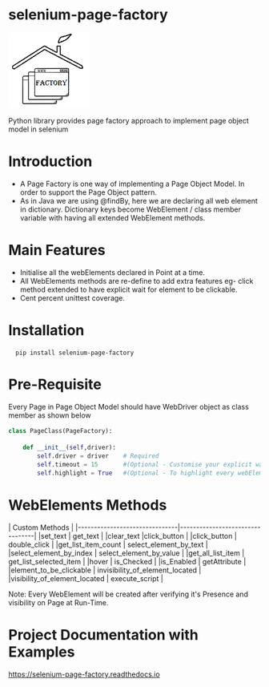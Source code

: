 selenium-page-factory
=====================

<img src="./selenium-page-factory_logo.png"  height="150">

Python library provides page factory approach to implement page object model in selenium


Introduction
============

* A Page Factory is one way of implementing a Page Object Model. In order to support the Page Object pattern.
* As in Java we are using @findBy, here we are declaring all web element in dictionary.
Dictionary keys become WebElement / class member variable with having all extended WebElement methods.
  

Main Features
=============

* Initialise all the webElements declared in Point at a time.
* All WebElements methods are re-define to add extra features eg- click method extended to have explicit wait for element to be clickable.
* Cent percent unittest coverage.

Installation
=============

```shell
  pip install selenium-page-factory
```

Pre-Requisite
=============
Every Page in Page Object Model should have WebDriver object as class member
as shown below

```python
class PageClass(PageFactory):

    def __init__(self,driver):
        self.driver = driver    # Required
        self.timeout = 15       #(Optional - Customise your explicit wait for every webElement)
        self.highlight = True   #(Optional - To highlight every webElement in PageClass)
```

WebElements Methods
===================

|                         Custom Methods                          |
|-------------------------------|---------------------------------|
|set_text 					            | get_text                        |
|clear_text 					          |click_button                     |
|click_button 				          | double_click                    |
|get_list_item_count 		        | select_element_by_text          |
|select_element_by_index 	      | select_element_by_value         |
|get_all_list_item 			        | get_list_selected_item          |
|hover 						              | is_Checked                      |
|is_Enabled 					          | getAttribute                    |
|element_to_be_clickable 	      | invisibility_of_element_located |
|visibility_of_element_located  | execute_script                  |
 
 Note: 
 Every WebElement will be created after verifying it's Presence and visibility on Page at Run-Time. 
 

Project Documentation with Examples
==================================
https://selenium-page-factory.readthedocs.io
